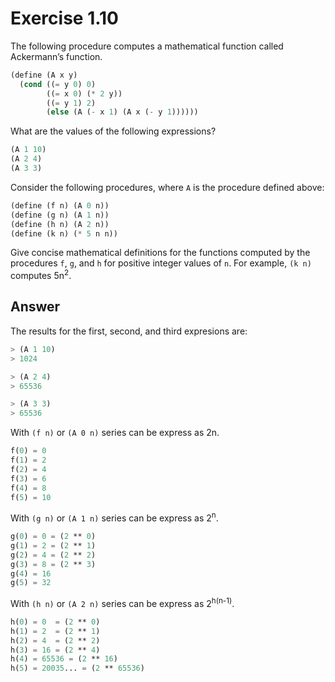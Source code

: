 # Exercise 1.10

The following procedure computes a mathematical function called Ackermann’s
function.

```scheme
(define (A x y)
  (cond ((= y 0) 0)
        ((= x 0) (* 2 y))
        ((= y 1) 2)
        (else (A (- x 1) (A x (- y 1))))))
```

What are the values of the following expressions?

```scheme
(A 1 10)
(A 2 4)
(A 3 3)
```

Consider the following procedures, where `A` is the procedure defined above:

```scheme
(define (f n) (A 0 n))
(define (g n) (A 1 n))
(define (h n) (A 2 n))
(define (k n) (* 5 n n))
```

Give concise mathematical definitions for the functions computed by the
procedures `f`, `g`, and `h` for positive integer values of `n`.
For example, `(k n)` computes 5n<sup>2</sup>.

## Answer

The results for the first, second, and third expresions are:

```scheme
> (A 1 10)
> 1024
```

```scheme
> (A 2 4)
> 65536
```

```scheme
> (A 3 3)
> 65536
```

With `(f n)` or `(A 0 n)` series can be express as 2n.

```scheme
f(0) = 0
f(1) = 2
f(2) = 4
f(3) = 6
f(4) = 8
f(5) = 10
```

With `(g n)` or `(A 1 n)` series can be express as 2<sup>n</sup>.

```scheme
g(0) = 0 = (2 ** 0)
g(1) = 2 = (2 ** 1)
g(2) = 4 = (2 ** 2)
g(3) = 8 = (2 ** 3)
g(4) = 16
g(5) = 32
```

With `(h n)` or `(A 2 n)` series can be express as 2<sup>h(n-1)</sup>.

```scheme
h(0) = 0  = (2 ** 0)
h(1) = 2  = (2 ** 1)
h(2) = 4  = (2 ** 2)
h(3) = 16 = (2 ** 4)
h(4) = 65536 = (2 ** 16)
h(5) = 20035... = (2 ** 65536)
```

